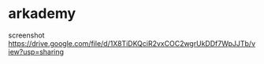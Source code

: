 # arkademy
screenshot
https://drive.google.com/file/d/1X8TiDKQciR2vxCOC2wgrUkDDf7WpJJTb/view?usp=sharing
